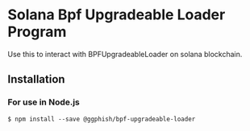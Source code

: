 # Solana Bpf Upgradeable Loader Program

Use this to interact with BPFUpgradeableLoader on solana blockchain.

## Installation

### For use in Node.js

```
$ npm install --save @ggphish/bpf-upgradeable-loader
```
